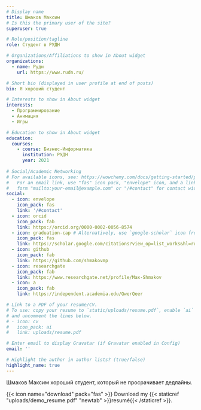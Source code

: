 ```yaml
---
# Display name
title: Шмаков Максим
# Is this the primary user of the site?
superuser: true

# Role/position/tagline
role: Студент в РУДН

# Organizations/Affiliations to show in About widget
organizations:
  - name: Рудн
    url: https://www.rudn.ru/

# Short bio (displayed in user profile at end of posts)
bio: Я хороший студент

# Interests to show in About widget
interests:
  - Программирование
  - Анимация
  - Игры

# Education to show in About widget
education:
  courses:
    - course: Бизнес-Информатика
      institution: РУДН
      year: 2021
    
# Social/Academic Networking
# For available icons, see: https://wowchemy.com/docs/getting-started/page-builder/#icons
#   For an email link, use "fas" icon pack, "envelope" icon, and a link in the
#   form "mailto:your-email@example.com" or "/#contact" for contact widget.
social:
  - icon: envelope
    icon_pack: fas
    link: '/#contact'
  - icon: orcid
    icon_pack: fab
    link: https://orcid.org/0000-0002-0056-8574
  - icon: graduation-cap # Alternatively, use `google-scholar` icon from `ai` icon pack
    icon_pack: fas
    link: https://scholar.google.com/citations?view_op=list_works&hl=ru&user=jR7f4CMAAAAJ
  - icon: github
    icon_pack: fab
    link: https://github.com/shmakovmp
  - icon: researchgate
    icon_pack: fab
    link: https://www.researchgate.net/profile/Max-Shmakov
  - icon: a
    icon_pack: fab
    link: https://independent.academia.edu/QwerQeer

# Link to a PDF of your resume/CV.
# To use: copy your resume to `static/uploads/resume.pdf`, enable `ai` icons in `params.toml`,
# and uncomment the lines below.
# - icon: cv
#   icon_pack: ai
#   link: uploads/resume.pdf

# Enter email to display Gravatar (if Gravatar enabled in Config)
email: ''

# Highlight the author in author lists? (true/false)
highlight_name: true
---
```


Шмаков Максим хороший студент, который не просрачивает дедлайны.

{{< icon name="download" pack="fas" >}} Download my {{< staticref "uploads/demo_resume.pdf" "newtab" >}}resumé{{< /staticref >}}.
